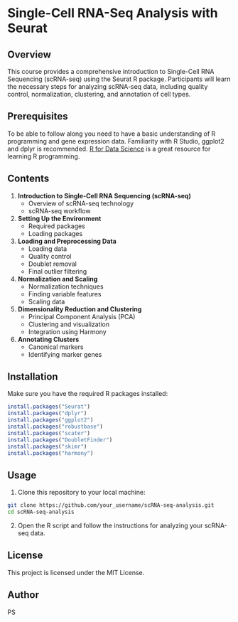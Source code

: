 # Single-Cell RNA-Seq Analysis with Seurat

## Overview

This course provides a comprehensive introduction to Single-Cell RNA Sequencing (scRNA-seq) using the Seurat R package. Participants will learn the necessary steps for analyzing scRNA-seq data, including quality control, normalization, clustering, and annotation of cell types.

## Prerequisites

To be able to follow along you need to have a basic understanding of R programming and gene expression data. Familiarity with R Studio, ggplot2 and dplyr is recommended. [R for Data Science](https://r4ds.hadley.nz/) is a great resource for learning R programming.

## Contents

1.  **Introduction to Single-Cell RNA Sequencing (scRNA-seq)**
    -   Overview of scRNA-seq technology
    -   scRNA-seq workflow
2.  **Setting Up the Environment**
    -   Required packages
    -   Loading packages
3.  **Loading and Preprocessing Data**
    -   Loading data
    -   Quality control
    -   Doublet removal
    -   Final outlier filtering
4.  **Normalization and Scaling**
    -   Normalization techniques
    -   Finding variable features
    -   Scaling data
5.  **Dimensionality Reduction and Clustering**
    -   Principal Component Analysis (PCA)
    -   Clustering and visualization
    -   Integration using Harmony
6.  **Annotating Clusters**
    -   Canonical markers
    -   Identifying marker genes

## Installation

Make sure you have the required R packages installed:

``` r
install.packages("Seurat")
install.packages("dplyr")
install.packages("ggplot2")
install.packages("robustbase")
install.packages("scater")
install.packages("DoubletFinder")
install.packages("skimr")
install.packages("harmony")
```

## Usage

1.  Clone this repository to your local machine:

``` bash
git clone https://github.com/your_username/scRNA-seq-analysis.git
cd scRNA-seq-analysis
```

2.  Open the R script and follow the instructions for analyzing your scRNA-seq data.

## License

This project is licensed under the MIT License.

## Author

PS
